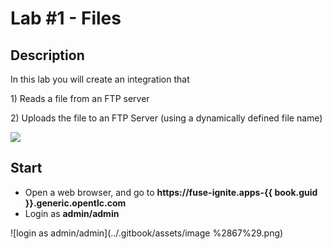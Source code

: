 # Lab \#1 - Files

## Description

In this lab you will create an integration that

1\) Reads a file from an FTP server

2\) Uploads the file to an FTP Server \(using a dynamically defined file name\)

![](https://lh4.googleusercontent.com/_Ibj3nsNj7jydHvAhs8qODkAMtpFNfwGs6qo4g77ZMk6W4lM3x5O0-ZyNuf33nriMckac26t_8bXihTV5crcGW-mhmT1Dnr0pku20wdJ8KsWkszaVb7c2GpYLoqZKUQhhgFk2IFeLlc)

## Start

* Open a web browser, and go to **https://fuse-ignite.apps-{{ book.guid }}.generic.opentlc.com**
* Login as **admin/admin**

![login as admin/admin](../.gitbook/assets/image %2867%29.png)

